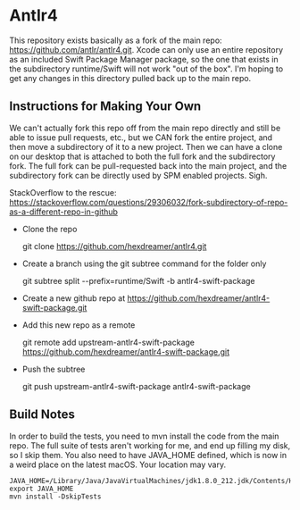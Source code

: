 # Antlr4

This repository exists basically as a fork of the main repo: https://github.com/antlr/antlr4.git. Xcode can only use an entire repository as an included Swift Package Manager package, so the one that exists in the subdirectory runtime/Swift will not work "out of the box". I'm hoping to get any changes in this directory pulled back up to the main repo.

## Instructions for Making Your Own
We can't actually fork this repo off from the main repo directly and still be able to issue pull requests, etc., but we CAN fork the entire project, and then move a subdirectory of it to a new project. Then we can have a clone on our desktop that is attached to both the full fork and the subdirectory fork. The full fork can be pull-requested back into the main project, and the subdirectory fork can be directly used by SPM enabled projects. Sigh.

StackOverflow to the rescue:
https://stackoverflow.com/questions/29306032/fork-subdirectory-of-repo-as-a-different-repo-in-github

* Clone the repo


    git clone https://github.com/hexdreamer/antlr4.git
    
* Create a branch using the git subtree command for the folder only


    git subtree split --prefix=runtime/Swift -b antlr4-swift-package
    
* Create a new github repo at https://github.com/hexdreamer/antlr4-swift-package.git

* Add this new repo as a remote


    git remote add upstream-antlr4-swift-package https://github.com/hexdreamer/antlr4-swift-package.git
    
* Push the subtree


    git push upstream-antlr4-swift-package antlr4-swift-package

## Build Notes

In order to build the tests, you need to mvn install the code from the main repo. The full suite of tests aren't working for me, and end up filling my disk, so I skip them. You also need to have JAVA_HOME defined, which is now in a weird place on the latest macOS. Your location may vary.

    JAVA_HOME=/Library/Java/JavaVirtualMachines/jdk1.8.0_212.jdk/Contents/Home
    export JAVA_HOME
    mvn install -DskipTests
